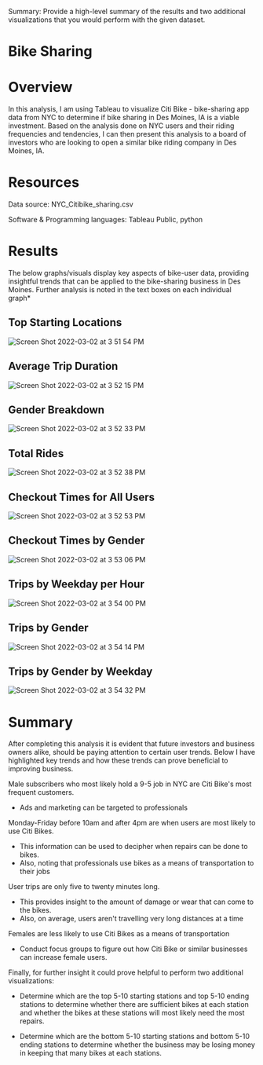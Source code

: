 Summary: Provide a high-level summary of the results and two additional visualizations that you would perform with the given dataset.

# Bike Sharing
# Overview
In this analysis, I am using Tableau to visualize Citi Bike - bike-sharing app data from NYC to determine if bike sharing in Des Moines, IA is a viable investment. Based on the analysis done on NYC users and their riding frequencies and tendencies, I can then present this analysis to a board of investors who are looking to open a similar bike riding company in Des Moines, IA. 

# Resources 

Data source: NYC_Citibike_sharing.csv

Software & Programming languages: Tableau Public, python 

# Results 
The below graphs/visuals display key aspects of bike-user data, providing insightful trends that can be applied to the bike-sharing business in Des Moines. 
Further analysis is noted in the text boxes on each individual graph*

## Top Starting Locations
![Screen Shot 2022-03-02 at 3 51 54 PM](https://user-images.githubusercontent.com/94571150/156469269-c32718ad-06e0-480e-9014-e302278cbe1c.png)

## Average Trip Duration
![Screen Shot 2022-03-02 at 3 52 15 PM](https://user-images.githubusercontent.com/94571150/156469302-4ef3ea85-bf92-4857-9ae7-96c25c561d57.png)

## Gender Breakdown
![Screen Shot 2022-03-02 at 3 52 33 PM](https://user-images.githubusercontent.com/94571150/156469334-cae51fd0-b043-4f52-aab9-cb0bdc20d19a.png)

## Total Rides
![Screen Shot 2022-03-02 at 3 52 38 PM](https://user-images.githubusercontent.com/94571150/156469344-eca309ba-33dd-44cd-94b1-6aa4d57621ef.png)

## Checkout Times for All Users
![Screen Shot 2022-03-02 at 3 52 53 PM](https://user-images.githubusercontent.com/94571150/156469368-ce9db2a1-6e03-4ba4-b9fb-4abd9fe30610.png)

## Checkout Times by Gender
![Screen Shot 2022-03-02 at 3 53 06 PM](https://user-images.githubusercontent.com/94571150/156469404-6e5e6080-a334-47cc-a6d9-1eb04d0ae830.png)

## Trips by Weekday per Hour
![Screen Shot 2022-03-02 at 3 54 00 PM](https://user-images.githubusercontent.com/94571150/156469520-b82548b6-cc7e-44fd-ba7d-ae3445d234bd.png)

## Trips by Gender
![Screen Shot 2022-03-02 at 3 54 14 PM](https://user-images.githubusercontent.com/94571150/156469538-fea37350-fefc-4daf-81eb-2401260e6d0b.png)

## Trips by Gender by Weekday
![Screen Shot 2022-03-02 at 3 54 32 PM](https://user-images.githubusercontent.com/94571150/156469569-1521feab-eb31-43b2-a5c1-79361c5d8921.png)

# Summary 
After completing this analysis it is evident that future investors and business owners alike, should be paying attention to certain user trends. Below I have highlighted key trends and how these trends can prove beneficial to improving business. 


Male subscribers who most likely hold a 9-5 job in NYC are Citi Bike's most frequent customers.
* Ads and marketing can be targeted to professionals

Monday-Friday before 10am and after 4pm are when users are most likely to use Citi Bikes.
* This information can be used to decipher when repairs can be done to bikes.
* Also, noting that professionals use bikes as a means of transportation to their jobs

User trips are only five to twenty minutes long. 
* This provides insight to the amount of damage or wear that can come to the bikes. 
* Also, on average, users aren't travelling very long distances at a time

Females are less likely to use Citi Bikes as a means of transportation 
* Conduct focus groups to figure out how Citi Bike or similar businesses can increase female users. 


Finally, for further insight it could prove helpful to perform two additional visualizations: 
* Determine which are the top 5-10 starting stations and top 5-10 ending stations to determine whether there are sufficient bikes at each station and whether the bikes at these stations will most likely need the most repairs. 

* Determine which are the bottom 5-10 starting stations and bottom 5-10 ending stations to determine whether the business may be losing money in keeping that many bikes at each stations. 

